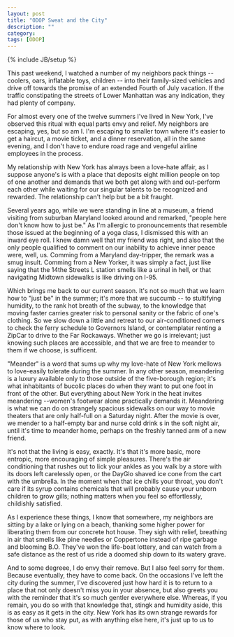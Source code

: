 ```yaml
---
layout: post
title: "ODOP Sweat and the City"
description: ""
category: 
tags: [ODOP]
---
```

{% include JB/setup %}

This past weekend, I watched a number of my neighbors pack things -- coolers, oars, inflatable toys, children -- into their family-sized vehicles and drive off towards the promise of an extended Fourth of July vacation. If the traffic constipating the streets of Lower Manhattan was any indication, they had plenty of company.

For almost every one of the twelve summers I've lived in New York, I've observed this ritual with equal parts envy and relief. My neighbors are escaping, yes, but so am I. I'm escaping to smaller town where it's easier to get a haircut, a movie ticket, and a dinner reservation, all in the same evening, and I don't have to endure road rage and vengeful airline employees in the process.

My relationship with New York has always been a love-hate affair, as I suppose anyone's is with a place that deposits eight million people on top of one another and demands that we both get along with and out-perform each other while waiting for our singular talents to be recognized and rewarded. The relationship can't help but be a bit fraught.

Several years ago, while we were standing in line at a museum, a friend visiting from suburban Maryland looked around and remarked, "people here don't know how to just be." As I'm allergic to pronouncements that resemble those issued at the beginning of a yoga class, I dismissed this with an inward eye roll. I knew damn well that my friend was right, and also that the only people qualified to comment on our inability to achieve inner peace were, well, us. Comming from a Maryland day-tripper, the remark was a smug insult. Comming from a New Yorker, it was simply a fact, just like saying that the 14the Streets L station smells like a urinal in hell, or that navigating Midtown sidewalks is like driving on I-95.

Which brings me back to our current season. It's not so much that we learn how to "just be" in the summer; it's more that we succumb -- to stultifying humidity, to the rank hot breath of the subway, to the knowledge that moving faster carries greater risk to personal sanity or the fabric of one's clothing. So we slow down a little and retreat to our air-conditioned corners to check the ferry schedule to Governors Island, or contemplater renting a ZipCar to drive to the Far Rockaways. Whether we go is irrelevant; just knowing such places are accessible, and that we are free to meander to them if we choose, is sufficent.

"Meander" is a word that sums up why my love-hate of New York mellows to love-easily tolerate during the summer. In any other season, meandering is a luxury available only to those outside of the five-borough region; it's what inhabitants of bucolic places do when they want to put one foot in front of the other. But everything about New York in the heat invites meandering --women's footwear alone practically demands it. Meandering is what we can do on strangely spacious sidewalks on our way to movie theaters that are only half-full on a Saturday night. After the movie is over, we mender to a half-empty bar and nurse cold drink s in the soft night air, until it's time to meander home, perhaps on the freshly tanned arm of a new friend.

It's not that the living is easy, exactly. It's that it's more basic, more entropic, more encouraging of simple pleasures. There's the air conditioning that rushes out to lick your ankles as you walk by a store with its doors left carelessly open, or the DayGlo shaved ice cone from the cart with the umbrella. In the moment when that ice chills your throat, you don't care if its syrup contains chemicals that will probably cause your unborn children to grow gills; nothing matters when you feel so effortlessly, childishly satisfied.

As I experience these things, I know that somewhere, my neighbors are sitting by a lake or lying on a beach, thanking some higher power for liberating them from our concrete hot house. They sigh with relief, breathing in air that smells like pine needles or Coppertone instead of ripe garbage and blooming B.O. They've won the life-boat lottery, and can watch from a safe distance as the rest of us ride a doomed ship down to its watery grave.

And to some degreee, I do envy their remove. But I also feel sorry for them. Because eventually, they have to come back. On the occasions I've left the city during the summer, I've discovered just how hard it is to return to a place that not only doesn't miss you in your absence, but also greets you with the reminder that it's so much gentler everywhere else. Whereas, if you remain, you do so with that knowledge that, stingk and humidity aside, this is as easy as it gets in the city. New York has its own strange rewards for those of us who stay put, as with anything else here, it's just up to us to know where to look.
